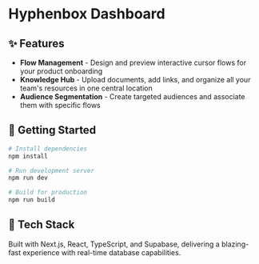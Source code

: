 
# Hyphenbox Dashboard

## ✨ Features

- **Flow Management** - Design and preview interactive cursor flows for your product onboarding
- **Knowledge Hub** - Upload documents, add links, and organize all your team's resources in one central location
- **Audience Segmentation** - Create targeted audiences and associate them with specific flows

## 🚀 Getting Started

```bash
# Install dependencies
npm install

# Run development server
npm run dev

# Build for production
npm run build
```

## 🔧 Tech Stack

Built with Next.js, React, TypeScript, and Supabase, delivering a blazing-fast experience with real-time database capabilities.






